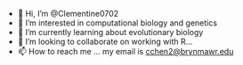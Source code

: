 - 👋 Hi, I’m @Clementine0702
- 👀 I’m interested in computational biology and genetics
- 🌱 I’m currently learning about evolutionary biology
- 💞️ I’m looking to collaborate on working with R...
- 📫 How to reach me ... my email is cchen2@brynmawr.edu

<!---
Clementine0702/Clementine0702 is a ✨ special ✨ repository because its `README.md` (this file) appears on your GitHub profile.
You can click the Preview link to take a look at your changes.
--->
